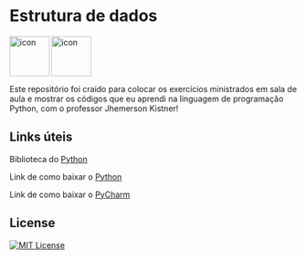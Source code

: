 # Estrutura de dados

<img src="https://techstack-generator.vercel.app/python-icon.svg" alt="icon" align="left" width="70"/>

<img src="https://cdn.jsdelivr.net/gh/devicons/devicon@latest/icons/pycharm/pycharm-original.svg" alt="icon" align="center" width="70"/>

Este repositório foi craido para colocar os exercícios ministrados em sala de aula e mostrar os códigos que eu aprendi na linguagem de programação Python, com o professor Jhemerson Kistner!

## Links úteis

Biblioteca do <a href= "https://docs.python.org/3/library/index.html">Python</a>

Link de como baixar o <a href= "https://www.python.org/downloads/">Python</a>

Link de como baixar o <a href= "https://www.jetbrains.com/pt-br/pycharm/download/?section=windows">PyCharm</a>

## License

[![MIT License](https://img.shields.io/badge/License-MIT-green.svg)](./LICENSE)
